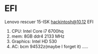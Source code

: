 # EFI
 Lenovo rescuer 15-ISK hackintosh@10.12 EFI

1. CPU: Intel Core i7 6700hq
2. mem: 8GB ddr4 2133 MHz
3. Graphics: Intel HD 530
4. AC: bcm 94532z(maybe I forget it)
.....

